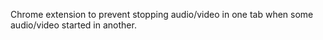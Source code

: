 Chrome extension to prevent stopping audio/video in one tab when some audio/video started in another.
